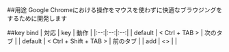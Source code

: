 ##用途
Google Chromeにおける操作をマウスを使わずに快適なブラウジングをするために開発します

##key bind
| 対応 | key | 動作 |
|:--:|:--:|:--:|
| default | < Ctrl + TAB > | 次のタブ |
| default | < Ctrl + Shift + TAB > | 前のタブ |
| add | <> | |


